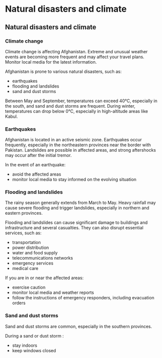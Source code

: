 # Natural disasters and climate

## Natural disasters and climate

### Climate change

Climate change is affecting Afghanistan. Extreme and unusual weather events are becoming more frequent and may affect your travel plans. Monitor local media for the latest information.

Afghanistan is prone to various natural disasters, such as:

* earthquakes
* flooding and landslides
* sand and dust storms

Between May and September, temperatures can exceed 40°C, especially in the south, and sand and dust storms are frequent. During winter, temperatures can drop below 0°C, especially in high-altitude areas like Kabul.

### Earthquakes

Afghanistan is located in an active seismic zone. Earthquakes occur frequently, especially in the northeastern provinces near the border with Pakistan. Landslides are possible in affected areas, and strong aftershocks may occur after the initial tremor.

In the event of an earthquake:

* avoid the affected areas
* monitor local media to stay informed on the evolving situation

### Flooding and landslides

The rainy season generally extends from March to May. Heavy rainfall may cause severe flooding and trigger landslides, especially in northern and eastern provinces.

Flooding and landslides can cause significant damage to buildings and infrastructure and several casualties. They can also disrupt essential services, such as:

* transportation
* power distribution
* water and food supply
* telecommunications networks
* emergency services
* medical care

If you are in or near the affected areas:

* exercise caution
* monitor local media and weather reports
* follow the instructions of emergency responders, including evacuation orders

### Sand and dust storms

Sand and dust storms are common, especially in the southern provinces.

During a sand or dust storm :

* stay indoors
* keep windows closed